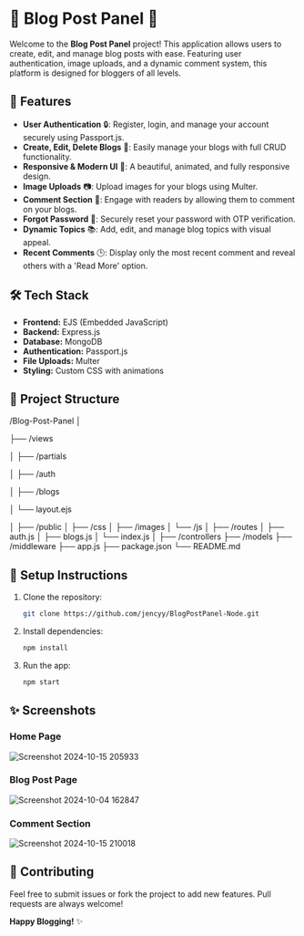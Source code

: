 # 🌟 Blog Post Panel 🌟

Welcome to the **Blog Post Panel** project! This application allows users to create, edit, and manage blog posts with ease. Featuring user authentication, image uploads, and a dynamic comment system, this platform is designed for bloggers of all levels. 

## 🚀 Features

- **User Authentication** 🔒: Register, login, and manage your account securely using Passport.js.
- **Create, Edit, Delete Blogs** 📝: Easily manage your blogs with full CRUD functionality.
- **Responsive & Modern UI** 🎨: A beautiful, animated, and fully responsive design.
- **Image Uploads** 📷: Upload images for your blogs using Multer.
- **Comment Section** 💬: Engage with readers by allowing them to comment on your blogs.
- **Forgot Password** 🔑: Securely reset your password with OTP verification.
- **Dynamic Topics** 📚: Add, edit, and manage blog topics with visual appeal.
- **Recent Comments** 🕒: Display only the most recent comment and reveal others with a 'Read More' option.

## 🛠️ Tech Stack

- **Frontend:** EJS (Embedded JavaScript)
- **Backend:** Express.js
- **Database:** MongoDB
- **Authentication:** Passport.js
- **File Uploads:** Multer
- **Styling:** Custom CSS with animations

## 📂 Project Structure


/Blog-Post-Panel
│

├── /views

│   ├── /partials

│   ├── /auth

│   ├── /blogs

│   └── layout.ejs

│
├── /public
│   ├── /css
│   ├── /images
│   └── /js
│
├── /routes
│   ├── auth.js
│   ├── blogs.js
│   └── index.js
│
├── /controllers
├── /models
├── /middleware
├── app.js
├── package.json
└── README.md

## 🔧 Setup Instructions

1. Clone the repository:
    ```bash
    git clone https://github.com/jencyy/BlogPostPanel-Node.git
    ```
2. Install dependencies:
    ```bash
    npm install
    ```

3. Run the app:
    ```bash
    npm start
    ```

## ✨ Screenshots

### Home Page
![Screenshot 2024-10-15 205933](https://github.com/user-attachments/assets/bb75a370-6133-4964-b117-0686c2d11f46)

### Blog Post Page

![Screenshot 2024-10-04 162847](https://github.com/user-attachments/assets/9c301e1c-a73c-4c9b-abe0-c6af209a848a)


### Comment Section
![Screenshot 2024-10-15 210018](https://github.com/user-attachments/assets/15d968f1-9e85-41cd-8207-5b516444f97b)




## 🤝 Contributing

Feel free to submit issues or fork the project to add new features. Pull requests are always welcome!


**Happy Blogging!** ✨

